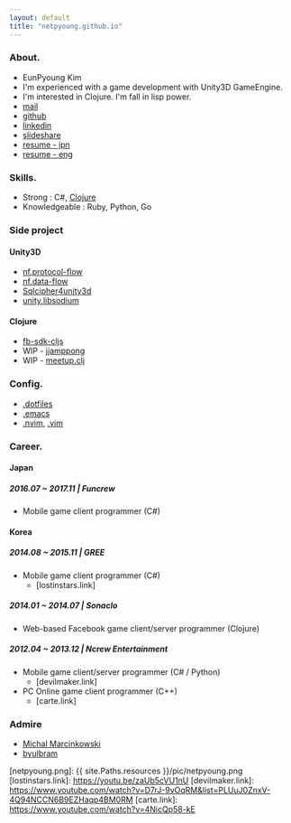 ```yaml
---
layout: default
title: "netpyoung.github.io"
---
```


### About.
* EunPyoung Kim
* I'm experienced with a game development with Unity3D GameEngine.
* I'm interested in Clojure. I'm fall in lisp power.
* <i class="fa fa-envelope-o"></i>[mail](mailto:netpyoung@gmail.com)
* <i class="fa fa-github"></i>[github](http://github.com/netpyoung)
* <i class="fa fa-linkedin-square" aria-hidden="true"></i>[linkedin](https://www.linkedin.com/in/netpyoung/)
* <i class="fa fa-slideshare" aria-hidden="true"></i>[slideshare](https://www.slideshare.net/netpyoung)
* [resume - jpn](https://docs.google.com/document/d/1eiagvIR9Zko-DNXf6miQRYR1zaM_KjViFT2NX4vjijQ/edit?usp=sharing)
* [resume - eng](https://docs.google.com/document/d/1sS9sx-LH2124aj4-NtRX3thAnmGLKjNRH2j2Y_3SSdQ/edit?usp=sharing)


### Skills.
* Strong : C#, [Clojure](https://www.4clojure.com/user/netpyoung)
* Knowledgeable : Ruby, Python, Go


### Side project
#### Unity3D
* [nf.protocol-flow](https://github.com/netpyoung/nf.protocol-flow)
* [nf.data-flow](https://github.com/netpyoung/nf.data-flow)
* [Sqlcipher4unity3d](https://github.com/netpyoung/SqlCipher4Unity3D)
* [unity.libsodium](https://github.com/netpyoung/unity.libsodium)

#### Clojure
* [fb-sdk-cljs](https://github.com/netpyoung/fb-sdk-cljs)
* WIP - [jjamppong](https://github.com/netpyoung/jjamppong)
* WIP - [meetup.clj](https://github.com/netpyoung/meetup.clj)


### Config.
* [.dotfiles](https://github.com/netpyoung/netpyoung.dotfiles)
* [.emacs](https://github.com/netpyoung/netpyoung.emacs.d)
* [.nvim](https://github.com/netpyoung/netpyoung.nvim), [.vim](https://github.com/netpyoung/netpyoung.vim)



### Career.

#### Japan
##### 2016.07 ~ 2017.11 | Funcrew
* Mobile game client programmer (C#)

#### Korea
##### 2014.08 ~ 2015.11 | GREE
* Mobile game client programmer (C#)
  - [lostinstars.link]

##### 2014.01 ~ 2014.07 | Sonaclo
* Web-based Facebook game client/server programmer (Clojure)

##### 2012.04 ~ 2013.12 | Ncrew Entertainment
* Mobile game client/server programmer (C# / Python)
  - [devilmaker.link]
* PC Online game client programmer (C++)
  - [carte.link]

### Admire
* [Michal Marcinkowski](https://mm.soldat.pl/)
* [byulbram](http://blog.naver.com/byulbram)


[netpyoung.png]: {{ site.Paths.resources }}/pic/netpyoung.png
[lostinstars.link]: https://youtu.be/zaUb5cVU1nU
[devilmaker.link]: https://www.youtube.com/watch?v=D7rJ-9vOqRM&list=PLUuJ0ZnxV-4Q94NCCN6B9EZHaqp4BM0RM
[carte.link]: https://www.youtube.com/watch?v=4NicQp58-kE

